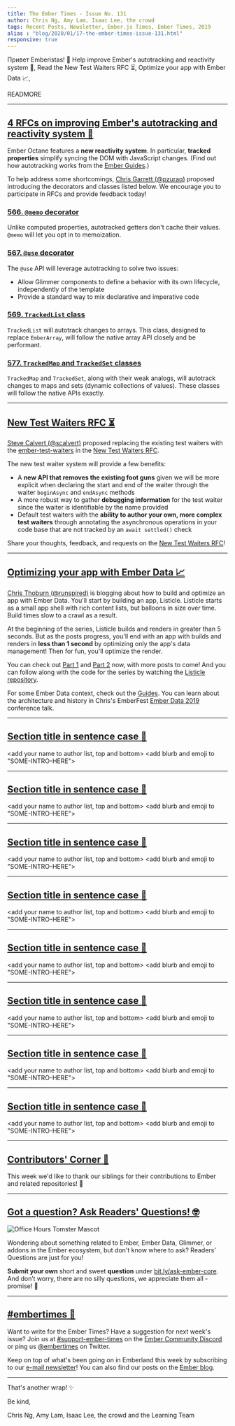 ```yaml
---
title: The Ember Times - Issue No. 131
author: Chris Ng, Amy Lam, Isaac Lee, the crowd
tags: Recent Posts, Newsletter, Ember.js Times, Ember Times, 2019
alias : "blog/2020/01/17-the-ember-times-issue-131.html"
responsive: true
---
```


<!--alex ignore waiters-waitresses-->
Привет Emberistas! 🐹
Help improve Ember's autotracking and reactivity system 💬,
Read the New Test Waiters RFC ⏳,
Optimize your app with Ember Data 📈,

<SOME-INTRO-HERE-TO-KEEP-THEM-SUBSCRIBERS-READING>

READMORE

---

## [4 RFCs on improving Ember's autotracking and reactivity system 💬](https://github.com/emberjs/rfcs/blob/use-and-resources/text/0567-use-and-resources.md#introducing-use-and-resources)

Ember Octane features a **new reactivity system**. In particular, **tracked properties** simplify syncing the DOM with JavaScript changes. (Find out how autotracking works from the [Ember Guides](https://guides.emberjs.com/release/in-depth-topics/autotracking-in-depth/).)

To help address some shortcomings, [Chris Garrett (@pzuraq)](https://github.com/pzuraq) proposed introducing the decorators and classes listed below. We encourage you to participate in RFCs and provide feedback today!

### [566. `@memo` decorator](https://github.com/emberjs/rfcs/pull/566)

Unlike computed properties, autotracked getters don't cache their values. `@memo` will let you opt in to memoization.

### [567. `@use` decorator](https://github.com/emberjs/rfcs/pull/567)

The `@use` API will leverage autotracking to solve two issues:

- Allow Glimmer components to define a behavior with its own lifecycle, independently of the template
- Provide a standard way to mix declarative and imperative code

### [569. `TrackedList` class](https://github.com/emberjs/rfcs/pull/569)

`TrackedList` will autotrack changes to arrays. This class, designed to replace `EmberArray`, will follow the native array API closely and be performant.

### [577. `TrackedMap` and `TrackedSet` classes](https://github.com/emberjs/rfcs/pull/577)

`TrackedMap` and `TrackedSet`, along with their weak analogs, will autotrack changes to maps and sets (dynamic collections of values). These classes will follow the native APIs exactly.

---

<!--alex ignore waiters-waitresses-->
## [New Test Waiters RFC ⏳](https://github.com/emberjs/rfcs/pull/581)

<!--alex ignore waiters-waitresses-->
[Steve Calvert (@scalvert)](https://github.com/scalvert) proposed replacing the existing test waiters with the [ember-test-waiters](https://github.com/rwjblue/ember-test-waiters) in the [New Test Waiters RFC](https://github.com/emberjs/rfcs/pull/581).


<!--alex ignore waiter-waitress-->
The new test waiter system will provide a few benefits:

<!--alex ignore waiter-waitress waiters-waitresses-->
- A **new API that removes the existing foot guns** given we will be more explicit when declaring the start and end of the waiter through the waiter `beginAsync` and `endAsync` methods
- A more robust way to gather **debugging information** for the test waiter since the waiter is identifiable by the name provided
- Default test waiters with the **ability to author your own, more complex test waiters** through annotating the asynchronous operations in your code base that are not tracked by an `await settled()` check

<!--alex ignore waiters-waitresses-->
Share your thoughts, feedback, and requests on the [New Test Waiters RFC](https://github.com/emberjs/rfcs/pull/581)!

---

## [Optimizing your app with Ember Data 📈](https://runspired.com/2019/12/15/optimizing-your-app-with-ember-data/)

[Chris Thoburn (@runspired)](https://github.com/runspired) is blogging about how to build and optimize an app with Ember Data. You'll start by building an app, Listicle. Listicle starts as a small app shell with rich content lists, but balloons in size over time. Build times slow to a crawl as a result. 

At the beginning of the series, Listicle builds and renders in greater than 5 seconds. But as the posts progress, you'll end with an app with builds and renders in **less than 1 second** by optimizing only the app's data management! Then for fun, you'll optimize the render. 

You can check out [Part 1](https://runspired.com/2019/12/15/optimizing-your-app-with-ember-data/) and [Part 2](https://runspired.com/2019/12/18/optimizing-your-app-with-ember-data-part-2/) now, with more posts to come! And you can follow along with the code for the series by watching the [Listicle repository](https://github.com/runspired/listicle).

For some Ember Data context, check out the [Guides](https://guides.emberjs.com/release/models/). You can learn about the architecture and history in Chris's EmberFest [Ember Data 2019](https://www.youtube.com/watch?v=zbqbsOyLM30&list=PLN4SpDLOSVkT0e094BZhGkUnf2WBF09xx&index=23&t=0s) conference talk. 

---

## [Section title in sentence case 🐹](#section-url)

<change section title emoji>
<consider adding some bold to your paragraph>

<add your name to author list, top and bottom>
<add blurb and emoji to "SOME-INTRO-HERE">

---

## [Section title in sentence case 🐹](#section-url)

<change section title emoji>
<consider adding some bold to your paragraph>

<add your name to author list, top and bottom>
<add blurb and emoji to "SOME-INTRO-HERE">

---

## [Section title in sentence case 🐹](#section-url)

<change section title emoji>
<consider adding some bold to your paragraph>

<add your name to author list, top and bottom>
<add blurb and emoji to "SOME-INTRO-HERE">

---

## [Section title in sentence case 🐹](#section-url)

<change section title emoji>
<consider adding some bold to your paragraph>

<add your name to author list, top and bottom>
<add blurb and emoji to "SOME-INTRO-HERE">

---

## [Section title in sentence case 🐹](#section-url)

<change section title emoji>
<consider adding some bold to your paragraph>

<add your name to author list, top and bottom>
<add blurb and emoji to "SOME-INTRO-HERE">

---

## [Section title in sentence case 🐹](#section-url)

<change section title emoji>
<consider adding some bold to your paragraph>

<add your name to author list, top and bottom>
<add blurb and emoji to "SOME-INTRO-HERE">

---

## [Section title in sentence case 🐹](#section-url)

<change section title emoji>
<consider adding some bold to your paragraph>

<add your name to author list, top and bottom>
<add blurb and emoji to "SOME-INTRO-HERE">

---

## [Section title in sentence case 🐹](#section-url)

<change section title emoji>
<consider adding some bold to your paragraph>

<add your name to author list, top and bottom>
<add blurb and emoji to "SOME-INTRO-HERE">

---

## [Contributors' Corner 👏](https://guides.emberjs.com/release/contributing/repositories/)

<p>This week we'd like to thank our siblings for their contributions to Ember and related repositories! 💖</p>

---

## [Got a question? Ask Readers' Questions! 🤓](https://docs.google.com/forms/d/e/1FAIpQLScqu7Lw_9cIkRtAiXKitgkAo4xX_pV1pdCfMJgIr6Py1V-9Og/viewform)

<div class="blog-row">
  <img class="float-right small transparent padded" alt="Office Hours Tomster Mascot" title="Readers' Questions" src="/images/tomsters/officehours.png" />

  <p>Wondering about something related to Ember, Ember Data, Glimmer, or addons in the Ember ecosystem, but don't know where to ask? Readers’ Questions are just for you!</p>

  <p><strong>Submit your own</strong> short and sweet <strong>question</strong> under <a href="https://bit.ly/ask-ember-core" target="rq">bit.ly/ask-ember-core</a>. And don’t worry, there are no silly questions, we appreciate them all - promise! 🤞</p>
</div>

---

## [#embertimes 📰](https://blog.emberjs.com/tags/newsletter.html)

Want to write for the Ember Times? Have a suggestion for next week's issue? Join us at [#support-ember-times](https://discordapp.com/channels/480462759797063690/485450546887786506) on the [Ember Community Discord](https://discordapp.com/invite/zT3asNS) or ping us [@embertimes](https://twitter.com/embertimes) on Twitter.

Keep on top of what's been going on in Emberland this week by subscribing to our [e-mail newsletter](https://the-emberjs-times.ongoodbits.com/)! You can also find our posts on the [Ember blog](https://emberjs.com/blog/tags/newsletter.html).

---

That's another wrap! ✨

Be kind,

Chris Ng, Amy Lam, Isaac Lee, the crowd and the Learning Team
